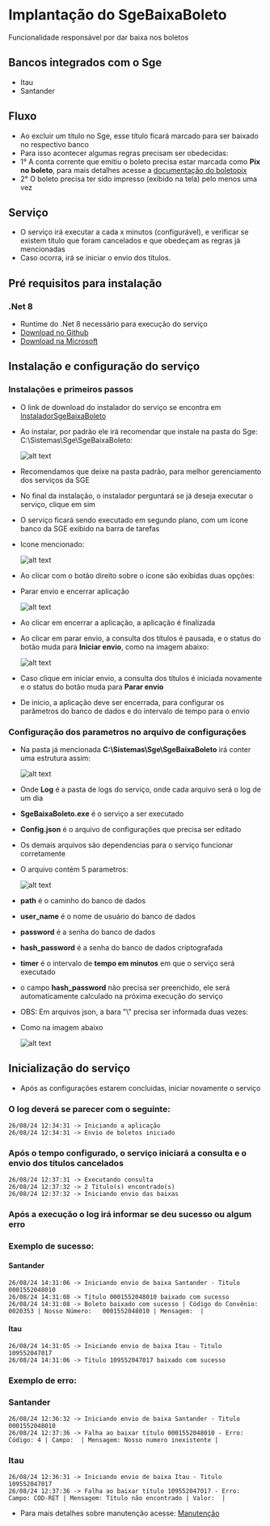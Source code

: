 # Implantação do SgeBaixaBoleto

Funcionalidade responsável por dar baixa nos boletos

## Bancos integrados com o Sge

- Itau
- Santander

## Fluxo

- Ao excluir um título no Sge, esse título ficará marcado para ser baixado no respectivo banco
- Para isso acontecer algumas regras precisam ser obedecidas:
- 1° A conta corrente que emitiu o boleto precisa estar marcada como **Pix no boleto**, para mais detalhes acesse a [documentação do boletopix](../SgeWS/Implementação.md)
- 2° O boleto precisa ter sido impresso (exibido na tela) pelo menos uma vez

## Serviço

- O serviço irá executar a cada x minutos (configurável), e verificar se existem título que foram cancelados e que obedeçam as regras já mencionadas
- Caso ocorra, irá se iniciar o envio dos títulos.

## Pré requisitos para instalação

### .Net 8

- Runtime do .Net 8 necessário para execução do serviço
- [Download no Github](/Arquivos/dotnet-runtime-8.0.8-win-x64.exe)
- [Download na Microsoft](https://download.visualstudio.microsoft.com/download/pr/cc913baa-9bce-482e-bdfc-56c4b6fafd10/e3f24f2ab2fc02b395c1b67f5193b8d1/dotnet-runtime-8.0.8-win-x64.exe)

## Instalação e configuração do serviço

### Instalações e primeiros passos
- O link de download do instalador do serviço se encontra em [InstaladorSgeBaixaBoleto](/SgeBaixaBoleto/Arquivos/InstaladorSgeBaixaBoleto.rar)
- Ao instalar, por padrão ele irá recomendar que instale na pasta do Sge: C:\Sistemas\Sge\SgeBaixaBoleto:

    ![alt text](Imagens/PrintTelaInstalador.png)

- Recomendamos que deixe na pasta padrão, para melhor gerenciamento dos serviços da SGE
- No final da instalação, o instalador perguntará se já deseja executar o serviço, clique em sim
- O serviço ficará sendo executado em segundo plano, com um ícone banco da SGE exibido na barra de tarefas
- Icone mencionado:

    ![alt text](Imagens/PrintIconeBarraTarefa.png)

- Ao clicar com o botão direito sobre o ícone são exibidas duas opções:
- Parar envio e encerrar aplicação

    ![alt text](Imagens/PrintMenu1.png)

- Ao clicar em encerrar a aplicação, a aplicação é finalizada
- Ao clicar em parar envio, a consulta dos títulos é pausada, e o status do botão muda para **Iniciar envio**, como na imagem abaixo:

    ![alt text](Imagens/PrintMenu2.png)

- Caso clique em iniciar envio, a consulta dos títulos é iniciada novamente e o status do botão muda para **Parar envio**

- De inicio, a aplicação deve ser encerrada, para configurar os parâmetros do banco de dados e do intervalo de tempo para o envio

### Configuração dos parametros no arquivo de configurações

- Na pasta já mencionada **C:\Sistemas\Sge\SgeBaixaBoleto** irá conter uma estrutura assim:

    ![alt text](Imagens/PrintPastaSgeBaixaBoleto.png)

- Onde **Log** é a pasta de logs do serviço, onde cada arquivo será o log de um dia
- **SgeBaixaBoleto.exe** é o serviço a ser executado
- **Config.json** é o arquivo de configurações que precisa ser editado
- Os demais arquivos são dependencias para o serviço funcionar corretamente
- O arquivo contém 5 parametros:

    ![alt text](Imagens/PrintArquivoConfig.png)

- **path** é o caminho do banco de dados
- **user_name** é o nome de usuário do banco de dados
- **password** é a senha do banco de dados
- **hash_password** é a senha do banco de dados criptografada
- **timer** é o intervalo de **tempo em minutos** em que o serviço será executado

- o campo **hash_password** não precisa ser preenchido, ele será automaticamente calculado na próxima execução do serviço
- OBS: Em arquivos json, a bara "\\" precisa ser informada duas vezes:
- Como na imagem abaixo

    ![alt text](Imagens/ExemploJson.png)

## Inicialização do serviço

- Após as configurações estarem concluidas, iniciar novamente o serviço

### O log deverá se parecer com o seguinte:

    26/08/24 12:34:31 -> Iniciando a aplicação
    26/08/24 12:34:31 -> Envio de boletos iniciado

### Após o tempo configurado, o serviço iniciará a consulta e o envio dos títulos cancelados

    26/08/24 12:37:31 -> Executando consulta
    26/08/24 12:37:32 -> 2 Título(s) encontrado(s)
    26/08/24 12:37:32 -> Iniciando envio das baixas
    
### Após a execução o log irá informar se deu sucesso ou algum erro

### Exemplo de sucesso:
#### Santander
    26/08/24 14:31:06 -> Iniciando envio de baixa Santander - Titulo 0001552048010
    26/08/24 14:31:08 -> Título 0001552048010 baixado com sucesso
    26/08/24 14:31:08 -> Boleto baixado com sucesso | Código do Convênio: 0020353 | Nosso Número:   0001552048010 | Mensagem:  | 

#### Itau
    26/08/24 14:31:05 -> Iniciando envio de baixa Itau - Titulo 109552047017
    26/08/24 14:31:06 -> Título 109552047017 baixado com sucesso

### Exemplo de erro:
### Santander
    26/08/24 12:36:32 -> Iniciando envio de baixa Santander - Titulo 0001552048010
    26/08/24 12:37:36 -> Falha ao baixar título 0001552048010 - Erro: Código: 4 | Campo:  | Mensagem: Nosso numero inexistente | 

### Itau
    26/08/24 12:36:31 -> Iniciando envio de baixa Itau - Titulo 109552047017
    26/08/24 12:37:36 -> Falha ao baixar título 109552047017 - Erro: Campo: COD-RET | Mensagem: Título não encontrado | Valor:  | 


- Para mais detalhes sobre manutenção acesse: [Manutenção](/SgeBaixaBoleto/Manutencao.md)
